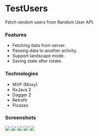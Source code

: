 # TestUsers

Fetch random users from Random User API.

### Features
  - Fetching data from server.
  - Passing data to another activity.
  - Support landscape mode.
  - Saving state after rotate. 
  
### Technologies
  - MVP (Moxy)
  - RxJava 2
  - Dagger 2
  - Retrofit
  - Picasso
  
### Screenshots

![](https://i.imgur.com/IlucVLsm.jpg)
![](https://i.imgur.com/NxrNypMm.jpg)
![](https://i.imgur.com/jSonSH6m.jpg)
![](https://i.imgur.com/TTJ4Dssm.jpg)
![](https://i.imgur.com/OfqT4GCm.jpg)


